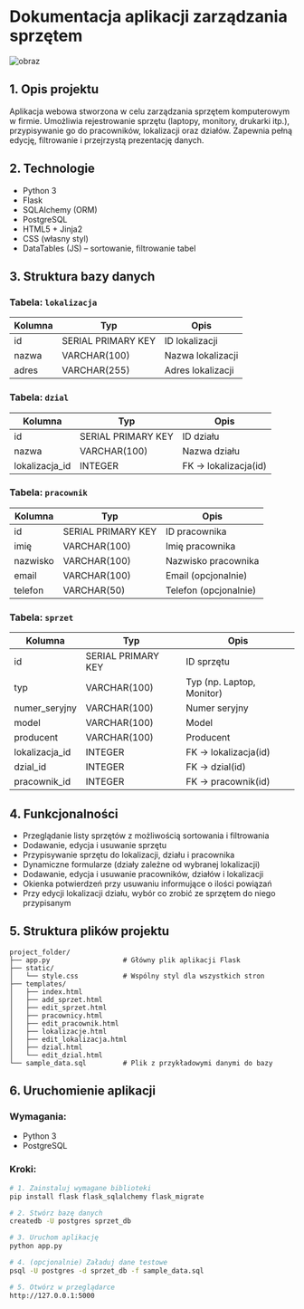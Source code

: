 # Dokumentacja aplikacji zarządzania sprzętem

![obraz](https://github.com/user-attachments/assets/f19933af-48c3-4fc0-ba94-1f225738811c)

## 1. Opis projektu
Aplikacja webowa stworzona w celu zarządzania sprzętem komputerowym w firmie. Umożliwia rejestrowanie sprzętu (laptopy, monitory, drukarki itp.), przypisywanie go do pracowników, lokalizacji oraz działów. Zapewnia pełną edycję, filtrowanie i przejrzystą prezentację danych.

## 2. Technologie
- Python 3
- Flask
- SQLAlchemy (ORM)
- PostgreSQL
- HTML5 + Jinja2
- CSS (własny styl)
- DataTables (JS) – sortowanie, filtrowanie tabel

## 3. Struktura bazy danych

### Tabela: `lokalizacja`
| Kolumna | Typ            | Opis                         |
|---------|----------------|------------------------------|
| id      | SERIAL PRIMARY KEY | ID lokalizacji             |
| nazwa   | VARCHAR(100)   | Nazwa lokalizacji            |
| adres   | VARCHAR(255)   | Adres lokalizacji            |

### Tabela: `dzial`
| Kolumna        | Typ          | Opis                          |
|----------------|--------------|-------------------------------|
| id             | SERIAL PRIMARY KEY | ID działu               |
| nazwa          | VARCHAR(100) | Nazwa działu                 |
| lokalizacja_id | INTEGER      | FK -> lokalizacja(id)         |

### Tabela: `pracownik`
| Kolumna  | Typ           | Opis                         |
|----------|---------------|------------------------------|
| id       | SERIAL PRIMARY KEY | ID pracownika            |
| imię     | VARCHAR(100)  | Imię pracownika               |
| nazwisko | VARCHAR(100)  | Nazwisko pracownika           |
| email    | VARCHAR(100)  | Email (opcjonalnie)           |
| telefon  | VARCHAR(50)   | Telefon (opcjonalnie)         |

### Tabela: `sprzet`
| Kolumna        | Typ           | Opis                          |
|----------------|---------------|-------------------------------|
| id             | SERIAL PRIMARY KEY | ID sprzętu              |
| typ            | VARCHAR(100)  | Typ (np. Laptop, Monitor)     |
| numer_seryjny  | VARCHAR(100)  | Numer seryjny                 |
| model          | VARCHAR(100)  | Model                         |
| producent      | VARCHAR(100)  | Producent                     |
| lokalizacja_id | INTEGER       | FK -> lokalizacja(id)         |
| dzial_id       | INTEGER       | FK -> dzial(id)               |
| pracownik_id   | INTEGER       | FK -> pracownik(id)           |

## 4. Funkcjonalności
- Przeglądanie listy sprzętów z możliwością sortowania i filtrowania
- Dodawanie, edycja i usuwanie sprzętu
- Przypisywanie sprzętu do lokalizacji, działu i pracownika
- Dynamiczne formularze (działy zależne od wybranej lokalizacji)
- Dodawanie, edycja i usuwanie pracowników, działów i lokalizacji
- Okienka potwierdzeń przy usuwaniu informujące o ilości powiązań
- Przy edycji lokalizacji działu, wybór co zrobić ze sprzętem do niego przypisanym

## 5. Struktura plików projektu

```
project_folder/
├── app.py                  # Główny plik aplikacji Flask
├── static/
│   └── style.css           # Wspólny styl dla wszystkich stron
├── templates/
│   ├── index.html
│   ├── add_sprzet.html
│   ├── edit_sprzet.html
│   ├── pracownicy.html
│   ├── edit_pracownik.html
│   ├── lokalizacje.html
│   ├── edit_lokalizacja.html
│   ├── dzial.html
│   └── edit_dzial.html
└── sample_data.sql         # Plik z przykładowymi danymi do bazy
```

## 6. Uruchomienie aplikacji

### Wymagania:
- Python 3
- PostgreSQL

### Kroki:
```bash
# 1. Zainstaluj wymagane biblioteki
pip install flask flask_sqlalchemy flask_migrate

# 2. Stwórz bazę danych
createdb -U postgres sprzet_db

# 3. Uruchom aplikację
python app.py

# 4. (opcjonalnie) Załaduj dane testowe
psql -U postgres -d sprzet_db -f sample_data.sql

# 5. Otwórz w przeglądarce
http://127.0.0.1:5000
```


